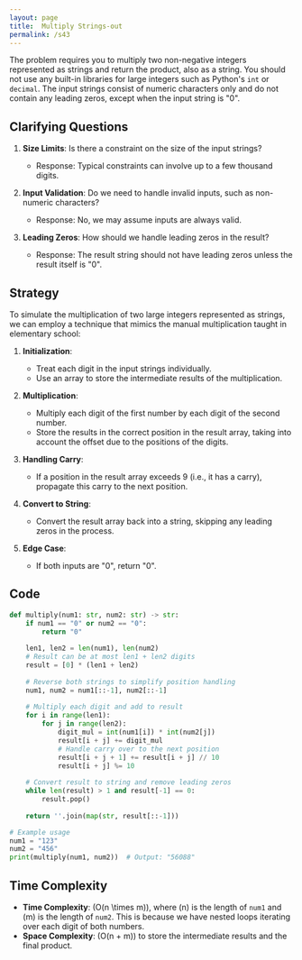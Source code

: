 ```yaml
---
layout: page
title:  Multiply Strings-out
permalink: /s43
---
```

The problem requires you to multiply two non-negative integers represented as strings and return the product, also as a string. You should not use any built-in libraries for large integers such as Python's `int` or `decimal`. The input strings consist of numeric characters only and do not contain any leading zeros, except when the input string is "0".

## Clarifying Questions
1. **Size Limits**: Is there a constraint on the size of the input strings?
   - Response: Typical constraints can involve up to a few thousand digits.
   
2. **Input Validation**: Do we need to handle invalid inputs, such as non-numeric characters?
   - Response: No, we may assume inputs are always valid.

3. **Leading Zeros**: How should we handle leading zeros in the result?
   - Response: The result string should not have leading zeros unless the result itself is "0".

## Strategy
To simulate the multiplication of two large integers represented as strings, we can employ a technique that mimics the manual multiplication taught in elementary school:

1. **Initialization**:
   - Treat each digit in the input strings individually.
   - Use an array to store the intermediate results of the multiplication.

2. **Multiplication**:
   - Multiply each digit of the first number by each digit of the second number.
   - Store the results in the correct position in the result array, taking into account the offset due to the positions of the digits.

3. **Handling Carry**:
   - If a position in the result array exceeds 9 (i.e., it has a carry), propagate this carry to the next position.

4. **Convert to String**:
   - Convert the result array back into a string, skipping any leading zeros in the process.

5. **Edge Case**:
   - If both inputs are "0", return "0".

## Code
```python
def multiply(num1: str, num2: str) -> str:
    if num1 == "0" or num2 == "0":
        return "0"
    
    len1, len2 = len(num1), len(num2)
    # Result can be at most len1 + len2 digits
    result = [0] * (len1 + len2)
    
    # Reverse both strings to simplify position handling
    num1, num2 = num1[::-1], num2[::-1]
    
    # Multiply each digit and add to result
    for i in range(len1):
        for j in range(len2):
            digit_mul = int(num1[i]) * int(num2[j])
            result[i + j] += digit_mul
            # Handle carry over to the next position
            result[i + j + 1] += result[i + j] // 10
            result[i + j] %= 10
    
    # Convert result to string and remove leading zeros
    while len(result) > 1 and result[-1] == 0:
        result.pop()
    
    return ''.join(map(str, result[::-1]))

# Example usage
num1 = "123"
num2 = "456"
print(multiply(num1, num2))  # Output: "56088"
```

## Time Complexity
- **Time Complexity**: \(O(n \times m)\), where \(n\) is the length of `num1` and \(m\) is the length of `num2`. This is because we have nested loops iterating over each digit of both numbers.
- **Space Complexity**: \(O(n + m)\) to store the intermediate results and the final product.